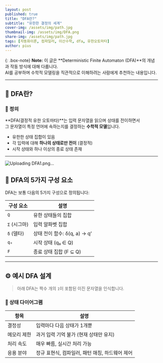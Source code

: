 ```yaml
---
layout: post
published: true
title: "DFA란?"
subtitle: "유한한 결정의 세계"
cover-img: /assets/img/path.jpg
thumbnail-img: /assets/img/DFA.png
share-img: /assets/img/path.jpg
tags: [자동화이론, 컴파일러, 이산수학, dfa, 유한오토마타]
author: pius
---
```



{: .box-note}
**Note:** 이 글은 **Deterministic Finite Automaton (DFA)**의 개념과 작동 방식에 대해 다룹니다.  
AI를 공부하며 수학적 모델링을 직관적으로 이해하려는 사람에게 추천하는 내용입니다.

---

## 🧠 DFA란?

### 📌 정의  
**DFA(결정적 유한 오토마타)**는 입력 문자열을 읽으며 상태를 전이하면서  
그 문자열이 특정 언어에 속하는지를 결정하는 **수학적 모델**입니다.

- 유한한 상태 집합이 있음  
- 각 입력에 대해 **하나의 상태로만 전이** (결정적)
- 시작 상태와 하나 이상의 종료 상태 존재

---
![Uploading DFA1.png…]()



## 🧾 DFA의 5가지 구성 요소

DFA는 보통 다음의 5가지 구성으로 정의됩니다:

| 구성 요소 | 설명 |
|-----------|------|
| `Q`       | 유한 상태들의 집합 |
| `Σ` (시그마) | 입력 알파벳 집합 |
| `δ` (델타)  | 상태 전이 함수: δ(q, a) → q’ |
| `q₀`      | 시작 상태 (q₀ ∈ Q) |
| `F`       | 종료 상태 집합 (F ⊆ Q) |

---

## ⚙️ 예시 DFA 설계

> 아래 DFA는 짝수 개의 `1`이 포함된 이진 문자열을 인식합니다.

### 🎯 상태 다이어그램


| 항목     | 설명                           |
| ------ | ---------------------------- |
| 결정성    | 입력마다 다음 상태가 1개뿐              |
| 메모리 제한 | 과거 입력 기억 불가 (현재 상태만 유지)      |
| 처리 속도  | 매우 빠름, 실시간 처리 가능             |
| 응용 분야  | 정규 표현식, 컴파일러, 패턴 매칭, 하드웨어 제어 |

